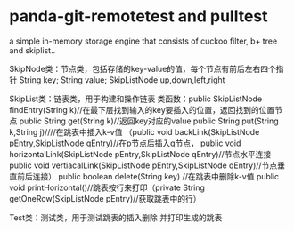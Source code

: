# panda-git-remotetest and pulltest
a simple in-memory storage engine that consists of  cuckoo filter, b+ tree and skiplist..

SkipNode类：节点类，包括存储的key-value的值，每个节点有前后左右四个指针
String key; String value; SkipListNode up,down,left,right

SkipList类：链表类，用于构建和操作链表
类函数：public SkipListNode findEntry(String k)//在最下层找到输入的key要插入的位置，返回找到的位置节点
public String get(String k)//返回key对应的value
public String put(String k,String j)////在跳表中插入k-v值
（public void backLink(SkipListNode pEntry,SkipListNode qEntry)//在p节点后插入q节点，
  public void horizontalLink(SkipListNode pEntry,SkipListNode qEntry)//节点水平连接
  public void vertiacalLink(SkipListNode pEntry,SkipListNode qEntry)//节点垂直前后连接）
public boolean delete(String key) //在跳表中删除k-v值
public void printHorizontal()//跳表按行来打印（private String getOneRow(SkipListNode pEntry)//获取跳表中的行）

Test类：测试类，用于测试跳表的插入删除 并打印生成的跳表
